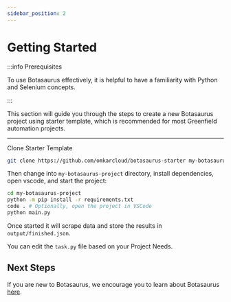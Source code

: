 ```yaml
---
sidebar_position: 2
---
```


# Getting Started

:::info Prerequisites

To use Botasaurus effectively, it is helpful to have a familiarity with Python and Selenium concepts.

:::

This section will guide you through the steps to create a new Botasaurus project using starter template, which is recommended for most Greenfield automation projects.

---

Clone Starter Template

```bash
git clone https://github.com/omkarcloud/botasaurus-starter my-botasaurus-project
```

Then change into `my-botasaurus-project` directory, install dependencies, open vscode, and start the project:

```bash
cd my-botasaurus-project
python -m pip install -r requirements.txt
code . # Optionally, open the project in VSCode
python main.py
```

<!-- Once started it will scrape google search for "botasaurus web scraping framework" keyword and store the results in `output/finished.json` -->
Once started it will scrape data and store the results in `output/finished.json`. 
<!-- ![Result](./img/google-scraping.png) -->

You can edit the `task.py` file based on your Project Needs. 

## Next Steps

If you are new to Botasaurus, we encourage you to learn about Botasaurus [here](sign-up-tutorial.md).